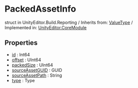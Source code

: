 # PackedAssetInfo
struct in UnityEditor.Build.Reporting
 / Inherits from: <a href="https://docs.unity3d.com/6000.0/Documentation/ScriptReference/ValueType.html">ValueType</a> / Implemented in: <a href="https://docs.unity3d.com/6000.0/Documentation/ScriptReference/UnityEditor.CoreModule.html">UnityEditor.CoreModule</a>

## Properties
- <a href="https://docs.unity3d.com/6000.0/Documentation/ScriptReference/PackedAssetInfo-id.html">id</a> : Int64
- <a href="https://docs.unity3d.com/6000.0/Documentation/ScriptReference/PackedAssetInfo-offset.html">offset</a> : UInt64
- <a href="https://docs.unity3d.com/6000.0/Documentation/ScriptReference/PackedAssetInfo-packedSize.html">packedSize</a> : UInt64
- <a href="https://docs.unity3d.com/6000.0/Documentation/ScriptReference/PackedAssetInfo-sourceAssetGUID.html">sourceAssetGUID</a> : GUID
- <a href="https://docs.unity3d.com/6000.0/Documentation/ScriptReference/PackedAssetInfo-sourceAssetPath.html">sourceAssetPath</a> : String
- <a href="https://docs.unity3d.com/6000.0/Documentation/ScriptReference/PackedAssetInfo-type.html">type</a> : Type
